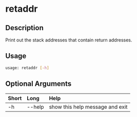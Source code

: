 <!-- THIS PART OF THIS FILE IS AUTOGENERATED. DO NOT MODIFY IT. See scripts/generate_docs.sh -->




# retaddr

## Description


Print out the stack addresses that contain return addresses.
## Usage


```bash
usage: retaddr [-h]

```
## Optional Arguments

|Short|Long|Help|
| :--- | :--- | :--- |
|-h|--help|show this help message and exit|

<!-- END OF AUTOGENERATED PART. Do not modify this line or the line below, they mark the end of the auto-generated part of the file. If you want to extend the documentation in a way which cannot easily be done by adding to the command help description, write below the following line. -->
<!-- ------------\>8---- ----\>8---- ----\>8------------ -->
